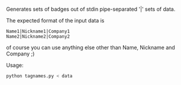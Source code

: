 Generates sets of badges out of stdin pipe-separated '|' sets of data.

The expected format of the input data is

    Name1|Nickname1|Company1
    Name2|Nickname2|Company2

of course you can use anything else other than Name, Nickname and Company ;)

Usage:
```bash
python tagnames.py < data
```
